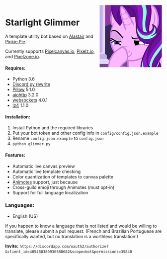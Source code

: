<img align="right" width="200" height="200" src="avatar.jpg">

# Starlight Glimmer
A template utility bot based on [Alastair](Make-Alastair-Great-Again) and [Pinkie Pie](https://pastebin.com/Tg1p5AnW).

Currently supports [Pixelcanvas.io](http://pixelcanvas.io/), [Pixelz.io](http://pixelz.io/), and [Pixelzone.io](http://pixelzone.io/).

#### Requires:
- Python 3.6
- [Discord.py rewrite](https://github.com/Rapptz/discord.py/tree/rewrite)
- [Pillow](https://pillow.readthedocs.io/en/latest/installation.html) 5.1.0
- [aiohttp](https://aiohttp.readthedocs.io/en/stable/) 3.2.0
- [websockets](https://pypi.org/project/websockets/) 4.0.1
- [lz4](https://github.com/python-lz4/python-lz4) 1.1.0

#### Installation:
1. Install Python and the required libraries
2. Put your bot token and other config info in `config/config.json.example`
3. Rename `config.json.example` to `config.json`
4. `python glimmer.py`

#### Features:
- Automatic live canvas preview
- Automatic live template checking
- Color quantization of templates to canvas palette
- [Animotes](https://github.com/ev1l0rd/animotes) support, just because
- Cross-guild emoji through Animotes (must opt-in)
- Support for full language localization

### Languages:
- English (US)

If you happen to know a language that is not listed and would be willing to translate, please submit a pull request. (French and Brazilian Portuguese are specifically wanted, but no translation is a worthless translation!)

**Invite:** `https://discordapp.com/oauth2/authorize?&client_id=405480380930588682&scope=bot&permissions=35840`

[avatar]: avatar.jpg